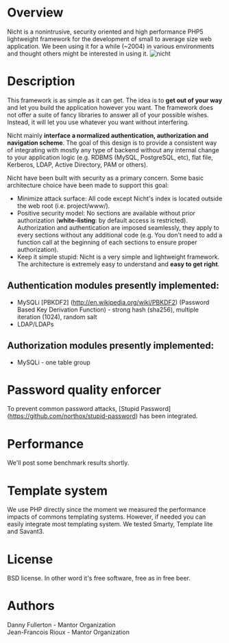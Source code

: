 # Overview
Nicht is a nonintrusive, security oriented and high performance PHP5 lightweight framework for the development of small to average size web application. We been using it for a while (~2004) in various environments and thought others might be interested in using it.
![nicht](https://www.mantor.org/~northox/misc/nicht.jpg)

# Description
This framework is as simple as it can get. The idea is to **get out of your way** and let you build the application however you want. The framework does not offer a suite of fancy libraries to answer all of your possible wishes. Instead, it will let you use whatever you want without interfering.

Nicht mainly **interface a normalized authentication, authorization and navigation scheme**. The goal of this design is to provide a consistent way of integrating with mostly any type of backend without any internal change to your application logic (e.g. RDBMS (MySQL, PostgreSQL, etc), flat file, Kerberos, LDAP, Active Directory, PAM or others).

Nicht have been built with security as a primary concern. Some basic architecture choice have been made to support this goal: 

* Minimize attack surface: All code except Nicht's index is located outside the web root (i.e. project/www/).
* Positive security model: No sections are available without prior authorization (**white-listing**: by default access is restricted). Authorization and authentication are imposed seamlessly, they apply to every sections without any additional code (e.g. You don't need to add a function call at the beginning of each sections to ensure proper authorization).
* Keep it simple stupid: Nicht is a very simple and lightweight framework. The architecture is extremely easy to understand and **easy to get right**.

## Authentication modules presently implemented:
* MySQLi [PBKDF2] (http://en.wikipedia.org/wiki/PBKDF2) (Password Based Key Derivation Function) - strong hash (sha256), multiple iteration (1024), random salt
* LDAP/LDAPs

## Authorization modules presently implemented:
* MySQLi - one table group

# Password quality enforcer
To prevent common password attacks, [Stupid Password] (https://github.com/northox/stupid-password) has been integrated.

# Performance
We'll post some benchmark results shortly.

# Template system
We use PHP directly since the moment we measured the performance impacts of commons templating systems. However, if needed you can easily integrate most templating system. We tested Smarty, Template lite and Savant3.

# License
BSD license. In other word it's free software, free as in free beer.

# Authors
Danny Fullerton - Mantor Organization  
Jean-Francois Rioux - Mantor Organization
